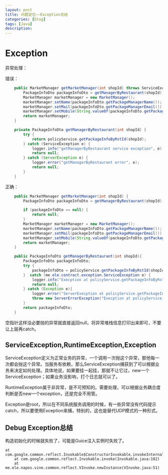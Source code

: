 ```yaml
---
layout: post
title: 问题定位——Exception总结
categories: [blog]
tags: [Java]
description: 
---
```

# Exception

异常处理：

错误：

```java
    public MarketManager getMarketManager(int shopId) throws ServiceException {
        PackageInfoDto packageInfoDto = getManagerByRestaurant(shopId);
        MarketManager marketManager = new MarketManager();
        marketManager.setName(packageInfoDto.getPackageManagerName());
        marketManager.setMail(packageInfoDto.getPackageManagerEmail());
        marketManager.setMobile(String.valueOf(packageInfoDto.getPackageManagerPhone()));
        return marketManager;
    }

    private PackageInfoDto getManagerByRestaurant(int shopId) {
        try {
            return policyService.getPackageInfoByRstId(shopId);
        } catch (ServiceException e) {
            logger.info("getManagerByRestaurant service exception", e);
            return null;
        } catch (ServerException e) {
            logger.error("getManagerByRestaurant error", e);
            return null;
        }
    }
```

正确：

```java
    public MarketManager getMarketManager(int shopId) {
        PackageInfoDto packageInfoDto = getManagerByRestaurant(shopId);

        if (packageInfoDto == null) {
            return null;
        }
        MarketManager marketManager = new MarketManager();
        marketManager.setName(packageInfoDto.getPackageManagerName());
        marketManager.setMail(packageInfoDto.getPackageManagerEmail());
        marketManager.setMobile(String.valueOf(packageInfoDto.getPackageManagerPhone()));
        return marketManager;
    }

    public PackageInfoDto getManagerByRestaurant(int shopId){
        PackageInfoDto packageInfoDto;
        try {
            packageInfoDto = policyService.getPackageInfoByRstId(shopId);
        }  catch (me.ele.contract.exception.ServiceException e) {
            logger.info("Execption at policyService.getPackageInfoByRstId, shopId is " + shopId,e.getMessage());
            return null;
        } catch (Exception e){
            logger.error("ServerExecption at policyService.getPackageInfoByRstId, shopId is " + shopId,e);
            throw new ServerErrorException("Execption at policyService.getPackageInfoByRstId, shopId is " + shopId,e);
        }
        return packageInfoDto;
    }
```

空指针这样没必要抛的异常就直接返回null，将异常堆栈信息打印出来即可，不要让上层再catch。



## ServiceException,RuntimeException,Exception

ServiceException定义为正常业务的异常，一个调用一次抛这个异常，那他每一次都会抛这个异常。当服务有依赖，那么ServiceException捕获到了可以根据业务来决定如何处理。具体地说，如果要挂一起挂，那就不让它过，new一个ServiceException；如果业务没影响，打个日志就可以了。

RuntimeException属于非异常，是不可预知的。需要处理，可以根据业务耦合度判断是否new一个exception，还是完全不用管。

Exception是root，所以在不同系统服务调用的时候，有一些异常没有代码提示catch，所以要使用Exception来捕，特别的，这也是替代UDP模式的一种形式。



## Debug Exception总结

构造初始化的时候就失败了，可能是Guice注入实例时失败了。

```
at com.google.common.reflect.Invokable$ConstructorInvokable.invokeInternal(Invokable.java:242)
	at com.google.common.reflect.Invokable.invoke(Invokable.java:102)
	at me.ele.napos.vine.common.reflect.VInvoke.newInstance(VInvoke.java:51)
```

